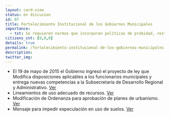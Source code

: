 ```yaml
---
layout: card-view
status: en discusion
id: 07
title: Fortalecimiento Institucional de los Gobiernos Municipales 
importance:
  - txt: Se requieren normas que incorporen polìticas de probidad, restricciones a la contratación de personal en meses anteriores a las campañas políticas, altos estándares de gestión e información financiera (con el debido apoyo del gobierno central en su implementación) y la realización periódica de auditorías por parte de la CGR.
citizens_cnt: [0,0,0]
details: true
permalink: /fortalecimiento-institucional-de-los-gobiernos-municipales.html
description: 
twitter_img:
---
```


* El 19 de mayo de 2015 el Gobierno ingresó el proyecto de ley que Modifica disposiciones aplicables a los funcionarios municipales y entrega nuevas competencias a la Subsecretaría de Desarrollo Regional y Administrativo. <a href="http://camara.cl/pley/pley_detalle.aspx?prmID=10479&prmBL=10057-06" target="_blank">Ver</a>
* Lineamientos de uso adecuado de recursos. <a href="http://www.agendadeprobidad.gob.cl/?ver=2268" target="_blank">Ver</a>
* Modificación de Ordenanza para aprobación de planes de urbanismo. <a href="http://www.agendadeprobidad.gob.cl/?ver=2273" target="_blank">Ver</a>
* Mensaje para impedir especulación en uso de suelos. <a href="http://www.agendadeprobidad.gob.cl/?ver=2277" target="_blank">Ver</a>
